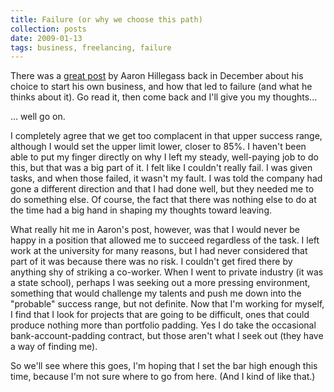 ```yaml
---
title: Failure (or why we choose this path)
collection: posts
date: 2009-01-13
tags: business, freelancing, failure
---
```


There was a [great post](http://www.possibleprobable.com/?p=150) by Aaron Hillegass back in December about his choice to start his own business, and how that led to failure (and what he thinks about it). Go read it, then come back and I'll give you my thoughts...

... well go on.

I completely agree that we get too complacent in that upper success range, although I would set the upper limit lower, closer to 85%. I haven't been able to put my finger directly on why I left my steady, well-paying job to do this, but that was a big part of it. I felt like I couldn't really fail. I was given tasks, and when those failed, it wasn't my fault. I was told the company had gone a different direction and that I had done well, but they needed me to do something else. Of course, the fact that there was nothing else to do at the time had a big hand in shaping my thoughts toward leaving.

What really hit me in Aaron's post, however, was that I would never be happy in a position that allowed me to succeed regardless of the task. I left work at the university for many reasons, but I had never considered that part of it was because there was no risk. I couldn't get fired there by anything shy of striking a co-worker. When I went to private industry (it was a state school), perhaps I was seeking out a more pressing environment, something that would challenge my talents and push me down into the "probable" success range, but not definite. Now that I'm working for myself, I find that I look for projects that are going to be difficult, ones that could produce nothing more than portfolio padding. Yes I do take the occasional bank-account-padding contract, but those aren't what I seek out (they have a way of finding me).

So we'll see where this goes, I'm hoping that I set the bar high enough this time, because I'm not sure where to go from here. (And I kind of like that.)
